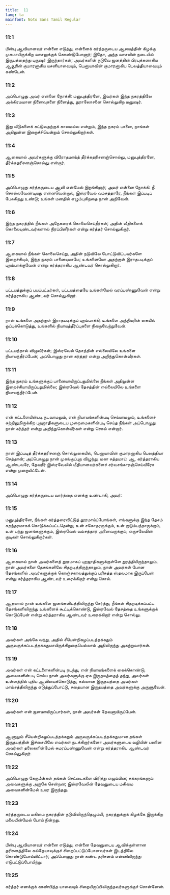 ```yaml
---
title:  11
lang: ta
mainfont: Noto Sans Tamil Regular
---
```


###  11:1

பின்பு ஆவியானவர் என்னை எடுத்து, என்னைக் கர்த்தருடைய ஆலயத்தின் கிழக்கு முகமாயிருக்கிற வாசலுக்குக் கொண்டுபோனார்; இதோ, அந்த வாசலின் நடையில் இருபத்தைந்து புருஷர் இருந்தார்கள்; அவர்களின் நடுவே ஜனத்தின் பிரபுக்களாகிய ஆசூரின் குமாரனாகிய யசனியாவையும், பெனாயாவின் குமாரனாகிய பெலத்தியாவையும் கண்டேன்.

###  11:2

அப்பொழுது அவர் என்னை நோக்கி: மனுபுத்திரனே, இவர்கள் இந்த நகரத்திலே அக்கிரமமான நினைவுகளை நினைத்து, துராலோசனை சொல்லுகிற மனுஷர்.

###  11:3

இது வீடுகளைக் கட்டுவதற்குக் காலமல்ல என்றும், இந்த நகரம் பானை, நாங்கள் அதிலுள்ள இறைச்சியென்றும் சொல்லுகிறார்கள்.

###  11:4

ஆகையால் அவர்களுக்கு விரோதமாய்த் தீர்க்கதரிசனஞ்சொல்லு, மனுபுத்திரனே, தீர்க்கதரிசனஞ்சொல்லு என்றார்.

###  11:5

அப்பொழுது கர்த்தருடைய ஆவி என்மேல் இறங்கினார்; அவர் என்னை நோக்கி: நீ சொல்லவேண்டியது என்னவென்றால், இஸ்ரவேல் வம்சத்தாரே, நீங்கள் இப்படிப் பேசுகிறது உண்டு; உங்கள் மனதில் எழும்புகிறதை நான் அறிவேன்.

###  11:6

இந்த நகரத்தில் நீங்கள் அநேகரைக் கொலைசெய்தீர்கள்; அதின் வீதிகளைக் கொலையுண்டவர்களால் நிரப்பினீர்கள் என்று கர்த்தர் சொல்லுகிறார்.

###  11:7

ஆகையால் நீங்கள் கொலைசெய்து, அதின் நடுவிலே போட்டுவிட்டவர்களே இறைச்சியும், இந்த நகரம் பானையுமாமே; உங்களையோ அதற்குள் இராதபடிக்குப் புறம்பாக்குவேன் என்று கர்த்தராகிய ஆண்டவர் சொல்லுகிறார்.

###  11:8

பட்டயத்துக்குப் பயப்பட்டீர்கள், பட்டயத்தையே உங்கள்மேல் வரப்பண்ணுவேன் என்று கர்த்தராகிய ஆண்டவர் சொல்லுகிறார்.

###  11:9

நான் உங்களை அதற்குள் இராதபடிக்குப் புறம்பாக்கி, உங்களை அந்நியரின் கையில் ஒப்புக்கொடுத்து, உங்களில் நியாயத்தீர்ப்புகளை நிறைவேற்றுவேன்.

###  11:10

பட்டயத்தால் விழுவீர்கள்; இஸ்ரவேல் தேசத்தின் எல்லையிலே உங்களை நியாயந்தீர்ப்பேன்; அப்பொழுது நான் கர்த்தர் என்று அறிந்துகொள்வீர்கள்.

###  11:11

இந்த நகரம் உங்களுக்குப் பானையாயிருப்பதுமில்லை நீங்கள் அதிலுள்ள இறைச்சியாயிருப்பதுமில்லை; இஸ்ரவேல் தேசத்தின் எல்லையிலே உங்களை நியாயந்தீர்ப்பேன்.

###  11:12

என் கட்டளையின்படி நடவாமலும், என் நியாயங்களின்படி செய்யாமலும், உங்களைச் சுற்றிலுமிருக்கிற புறஜாதிகளுடைய முறைமைகளின்படி செய்த நீங்கள் அப்பொழுது நான் கர்த்தர் என்று அறிந்துகொள்வீர்கள் என்று சொல் என்றார்.

###  11:13

நான் இப்படித் தீர்க்கதரிசனஞ் சொல்லுகையில், பெனாயாவின் குமாரனாகிய பெலத்தியா செத்தான்; அப்பொழுது நான் முகங்குப்புற விழுந்து, மகா சத்தமாய்: ஆ, கர்த்தராகிய ஆண்டவரே, தேவரீர் இஸ்ரவேலில் மீதியானவர்களைச் சர்வசங்காரஞ்செய்வீரோ என்று முறையிட்டேன்.

###  11:14

அப்பொழுது கர்த்தருடைய வார்த்தை எனக்கு உண்டாகி, அவர்:

###  11:15

மனுபுத்திரனே, நீங்கள் கர்த்தரைவிட்டுத் தூரமாய்ப்போங்கள், எங்களுக்கு இந்த தேசம் சுதந்தரமாகக் கொடுக்கப்பட்டதென்று, உன் சகோதரருக்கும், உன் குடும்பத்தாருக்கும், உன் பந்து ஜனங்களுக்கும், இஸ்ரவேல் வம்சத்தார் அனைவருக்கும், எருசலேமின் குடிகள் சொல்லுகிறார்கள்.

###  11:16

ஆகையால் நான் அவர்களைத் தூரமாகப் புறஜாதிகளுக்குள்ளே துரத்தியிருந்தாலும், நான் அவர்களை தேசங்களிலே சிதறடித்திருந்தாலும், நான் அவர்கள் போன தேசங்களில் அவர்களுக்குக் கொஞ்சகாலத்துக்குப் பரிசுத்த ஸ்தலமாக இருப்பேன் என்று கர்த்தராகிய ஆண்டவர் உரைக்கிறார் என்று சொல்.

###  11:17

ஆதலால் நான் உங்களை ஜனங்களிடத்திலிருந்து சேர்த்து, நீங்கள் சிதறடிக்கப்பட்ட தேசங்களிலிருந்து உங்களைக் கூட்டிக்கொண்டு, இஸ்ரவேல் தேசத்தை உங்களுக்குக் கொடுப்பேன் என்று கர்த்தராகிய ஆண்டவர் உரைக்கிறார் என்று சொல்லு.

###  11:18

அவர்கள் அங்கே வந்து, அதில் சீயென்றிகழப்படத்தக்கதும் அருவருக்கப்படத்தக்கதுமாயிருக்கிறதையெல்லாம் அதிலிருந்து அகற்றுவார்கள்.

###  11:19

அவர்கள் என் கட்டளைகளின்படி நடந்து, என் நியாயங்களைக் கைக்கொண்டு, அவைகளின்படி செய்ய நான் அவர்களுக்கு ஏக இருதயத்தைத் தந்து, அவர்கள் உள்ளத்தில் புதிய ஆவியைக்கொடுத்து, கல்லான இருதயத்தை அவர்கள் மாம்சத்திலிருந்து எடுத்துப்போட்டு, சதையான இருதயத்தை அவர்களுக்கு அருளுவேன்.

###  11:20

அவர்கள் என் ஜனமாயிருப்பார்கள், நான் அவர்கள் தேவனாயிருப்பேன்.

###  11:21

ஆனாலும் சீயென்றிகழப்படத்தக்கதும் அருவருக்கப்படத்தக்கதுமான தங்கள் இருதயத்தின் இச்சையிலே எவர்கள் நடக்கிறார்களோ அவர்களுடைய வழியின் பலனை அவர்கள் தலைகளின்மேல் சுமரப்பண்ணுவேன் என்று கர்த்தராகிய ஆண்டவர் சொல்லுகிறார்.

###  11:22

அப்பொழுது கேருபீன்கள் தங்கள் செட்டைகளை விரித்து எழும்பின; சக்கரங்களும் அவைகளுக்கு அருகே சென்றன; இஸ்ரவேலின் தேவனுடைய மகிமை அவைகளின்மேல் உயர இருந்தது.

###  11:23

கர்த்தருடைய மகிமை நகரத்தின் நடுவிலிருந்தெழும்பி, நகரத்துக்குக் கிழக்கே இருக்கிற மலையின்மேல் போய் நின்றது.

###  11:24

பின்பு ஆவியானவர் என்னை எடுத்து, என்னை தேவனுடைய ஆவிக்குள்ளான தரிசனத்திலே கல்தேயாவுக்குச் சிறைப்பட்டுப்போனவர்கள் இடத்திலே கொண்டுபோய்விட்டார்; அப்பொழுது நான் கண்ட தரிசனம் என்னிலிருந்து எடுபட்டுப்போயிற்று.

###  11:25

கர்த்தர் எனக்குக் காண்பித்த யாவையும் சிறையிருப்பிலிருந்தவர்களுக்குச் சொன்னேன்.

